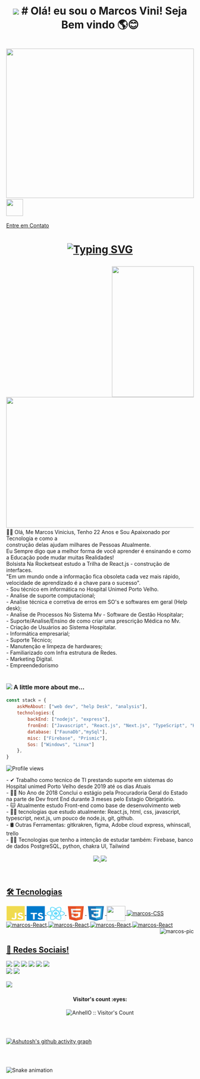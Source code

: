 
<h1 align="center">
   <img src="https://media.giphy.com/media/hvRJCLFzcasrR4ia7z/giphy.gif" width="28">
   # Olá! eu sou o Marcos Vini! Seja Bem vindo 🌎😊 
   
</h1>
   <br/>
   
   <img src="https://user-images.githubusercontent.com/51343240/164620042-1520e085-b6b4-419a-ad6a-8b71316d1ad3.jpg"   width="100%" height="400">
   <br/>
   
<a href="https://wa.me/556999732942">
   <img src="https://user-images.githubusercontent.com/51343240/164951108-10568ce5-39f7-4109-9740-32a10dec6b71.png"  target="_blank" height="45" width="45">
   <p>Entre em Contato</p>
</a>

<h1 align="center">

[![Typing SVG](https://readme-typing-svg.herokuapp.com?size=25&duration=6000&color=5174F7&width=700&lines=Seja+Bem+Vindo++ao+Meu+%22Universo+de+Experimentos%22!++)](https://git.io/typing-svg)

</h1>





<img src="https://user-images.githubusercontent.com/51343240/164957585-c5adda75-bfaf-4e8b-9d97-fd8359a90453.gif" align="right" width="220" height="350"/>

<br/>



<img src="https://user-images.githubusercontent.com/51343240/171816457-9b8fd800-d97a-41a5-ba62-758f2b5e8603.png"  width="520" height="350"/>





<!--   <img align="right" src="imagem_2022-04-20_234445894.png" width="508" height="320" > -->
  <br/>

   <div align="left" >👩‍🚀 
      Olá, Me Marcos Vinicius, Tenho 22 Anos e Sou Apaixonado por Tecnologia e como a <br> construção delas ajudam milhares de Pessoas Atualmente.<br/>
       Eu Sempre digo que a melhor forma de você aprender é ensinando e como a Educação pode mudar muitas Realidades! <br/>
       Bolsista Na Rocketseat estudo a Trilha de React.js - construção de interfaces. <br/>
       "Em um mundo onde a informação fica obsoleta cada vez mais rápido, velocidade de aprendizado é a chave para o sucesso".<br/>
      - Sou técnico em informática no Hospital Unimed Porto Velho. <br/>
      -  Analise de suporte computacional; <br/>
      - Analise técnica e corretiva de erros em SO's e softwares em geral (Help desk); <br/>
      - Analise de Processos No Sistema Mv - Software de Gestão Hospitalar; <br/>
      - Suporte/Analise/Ensino de como criar uma prescrição Médica no Mv. <br/>
      - Criação de Usuários ao Sistema Hospitalar. <br/>
      - Informática empresarial; <br/>
      - Suporte Técnico; <br/>
      - Manutenção e limpeza de hardwares; <br/>
      - Familiarizado com Infra estrutura de Redes. <br/>
      - Marketing Digital. <br/>
      - Empreendedorismo 
   </div>
 
<br/>



### <img src="https://media.giphy.com/media/VgCDAzcKvsR6OM0uWg/giphy.gif" width="50"> A little more about me...  


```javascript
const stack = {
    askMeAbout: ["web dev", "help Desk", "analysis"],
    technologies:{
        backEnd: ["nodejs", "express"],
        fronEnd: ["Javascript", "React.js", "Next.js", "TypeScript", "Html5", "Css3", "SASS", "Bootstrap", "Materialize"],
        database: ["FaunaDb","mySql"],
        misc: ["Firebase", "Prismic"],
        Sos: ["Windows", "Linux"]
    },
}
```
 
 <p  align="left"> <img src="https://komarev.com/ghpvc/?username=marcoscode404&color=yellow" alt="Profile views" /> </p>

 
<div>  
   - ✔  Trabalho como tecnico de TI prestando suporte em sistemas do Hospital unimed Porto Velho desde 2019 até os dias Atuais <br/>
   - 👩‍🚀 No Ano de 2018 Conclui o estágio pela Procuradoria Geral do Estado na parte de Dev front End durante 3 meses pelo Estagio Obrigatório. <br/>
   - 🐱‍ Atualmente estudo Front-end como base de desenvolvimento web <br/>
   - 🐱‍👤 tecnologias que estudo atualmente: React.js, html, css, javascript,  typescript, next.js, um pouco de node.js, git, github.<br/>
   - 🛢  Outras Ferramentas: gitkrakren, figma, Adobe cloud express, whinscall, trello <br/>
   - 🐱‍🏍 Tecnologias  que tenho a intenção de estudar também: Firebase, banco de dados PostgreSQL, python, chakra UI, Tailwind <br/>
</div>

 <br />
 
 

<div   align="center" >
  <a href="https://github.com/marcoscode404">
  <img  height="180em" src="https://github-readme-stats.vercel.app/api?username=marcoscode404&show_icons=true&theme=dracula&include_all_commits=true&count_private=true"/>
  <img  height="180em" src="https://github-readme-stats.vercel.app/api/top-langs/?username=marcoscode404&layout=compact&langs_count=7&theme=dracula"/>
</div>
 
 <br />

  
<!-- imagens das linguagens  -->
 <div style="display: inline_block"><br>
  <h2>🛠 Tecnologias</h2>
  <img align="center" alt="marcos-js" height="40" width="50" src="https://raw.githubusercontent.com/devicons/devicon/master/icons/javascript/javascript-plain.svg">
  <img align="center" alt="marcos-Ts" height="40" width="50" src="https://raw.githubusercontent.com/devicons/devicon/master/icons/typescript/typescript-plain.svg">
  <img align="center" alt="marcos-React" height="40" width="50" src="https://raw.githubusercontent.com/devicons/devicon/master/icons/react/react-original.svg">
  <img align="center" alt="marcos-HTML" height="40" width="50" src="https://raw.githubusercontent.com/devicons/devicon/master/icons/html5/html5-original.svg">
  <img align="center" alt="marcos-CSS" height="40" width="50" src="https://raw.githubusercontent.com/devicons/devicon/master/icons/css3/css3-original.svg">
  <img align="center" src="https://cdn.jsdelivr.net/gh/devicons/devicon/icons/bootstrap/bootstrap-plain-wordmark.svg" height="40" width="50" align="center" />
  <img align="center" alt="marcos-CSS" height="40" width="50" src="https://img.shields.io/badge/git-%23F05033.svg?style=for-the-badge&logo=git&logoColor=white">
  <img align="center" alt="marcos-React" height="40" width="55" src="https://icongr.am/devicon/linux-original.svg?size=108&color=e1d0d0" />
  <img align="center" alt="marcos-React" height="50" width="55" src="https://icongr.am/devicon/gimp-plain.svg?size=108&color=e1d0d0"/>
  <img align="center" alt="marcos-React" height="50" width="55" src="https://icongr.am/devicon/npm-original-wordmark.svg?size=128&color=currentColor"/>
  <img align="center" alt="marcos-React" height="45" width="40" src="https://icongr.am/devicon/windows8-original.svg?size=128&color=currentColor"/>
 
   </br>
  <img align="right" alt="marcos-pic" height="90" style="border-radius:50;" src="https://res.cloudinary.com/mahenrique94/image/upload/v1549717030/gif-bob-esponja-restaurante-pensando_bpy2ws.gif">
</div>
   </br>
   
  
<!--  / -->
  
  
<!-- redes sociais   -->
  <div>
   <h2>🎥 Redes Sociais!</h2>
    <a href="#" target="_blank"><img src="https://img.shields.io/badge/YouTube-FF0000?style=for-the-badge&logo=youtube&logoColor=white" target="_blank"></a>
  <a href="https://instagram.com/marcosviniicode" target="_blank"><img src="https://img.shields.io/badge/-Instagram-%23E4405F?style=for-the-badge&logo=instagram&logoColor=white" target="_blank"></a>
 	<a href="#" target="_blank"><img src="https://img.shields.io/badge/Twitch-9146FF?style=for-the-badge&logo=twitch&logoColor=white" target="_blank"></a>
 <a href="https://discord.com/channels/@me" target="_blank"><img src="https://img.shields.io/badge/Discord-7289DA?style=for-the-badge&logo=discord&logoColor=white" target="_blank"></a> 
  <a href = "https://marcosviniciuspgerogov253@gmail.com"><img src="https://img.shields.io/badge/-Gmail-%23333?style=for-the-badge&logo=gmail&logoColor=white" target="_blank"></a>
  <a href="https://www.linkedin.com/in/marcos-vini-code-984903181/" target="_blank"><img src="https://img.shields.io/badge/-LinkedIn-%230077B5?style=for-the-badge&logo=linkedin&logoColor=white" target="_blank"></a> 
   <a href="https://www.facebook.com/Marcos.Code1999/" target="_blank"><img src"https://img.shields.io/badge/Facebook-1877F2?style=for-the-badge&logo=facebook&logoColor=white" target="_blank"></a>
  </div>
 
  <div>
    <a href="#" target="_blank"><img src="https://img.shields.io/badge/Messenger-00B2FF?style=for-the-badge&logo=messenger&logoColor=white" target="_blank"></a>
    <a href="https://www.facebook.com/Marcos.Code1999/" target="_blank"><img src="https://img.shields.io/badge/Facebook-%231877F2.svg?style=for-the-badge&logo=Facebook&logoColor=white"   target="_blank"></a>
    
  </div>
<!-- /  -->
<br/>
<img width="500em" src="https://github-readme-twitter-gazf.vercel.app/api?id=maykbrito&layout=wide&show_reply=off&show_retweet=off" />
<br/>

<h4 align="center">Visitor's count :eyes:</h4>

<p align="center"><img src="https://profile-counter.glitch.me/{marcoscode404}/count.svg" alt="AnhellO :: Visitor's Count" /></p>



 </br>
 


 ##
 [![Ashutosh's github activity graph](https://activity-graph.herokuapp.com/graph?username=marcoscode404&theme=dracula)](https://github.com/ashutosh00710/github-readme-activity-graph&theme=dracula)
 
 ##
 </br>
 
<!--  cobrinha  -->
  ![Snake animation](https://github.com/marcoscode404/marcoscode404/blob/output/github-contribution-grid-snake.svg)
  
  
  

